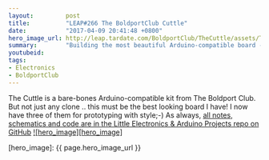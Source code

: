```yaml
---
layout:         post
title:          "LEAP#266 The BoldportClub Cuttle"
date:           "2017-04-09 20:41:48 +0800"
hero_image_url: http://leap.tardate.com/BoldportClub/TheCuttle/assets/TheCuttle_build.jpg
summary:        "Building the most beautiful Arduino-compatible board - the Boldport Club Cuttle (Project #6)"
youtubeid:
tags:
- Electronics
- BoldportClub
---
```


The Cuttle is a bare-bones Arduino-compatible kit from The Boldport Club.
But not just any clone .. this must be the best looking board I have!
I now have three of them for prototyping with style;-)
As always, [all notes, schematics and code are in the Little Electronics & Arduino Projects repo on GitHub][project]
[![hero_image][hero_image]][project]

[leap]: http://leap.tardate.com
[project]: https://github.com/tardate/LittleArduinoProjects/tree/master/BoldportClub/TheCuttle
[hero_image]: {{ page.hero_image_url }}
